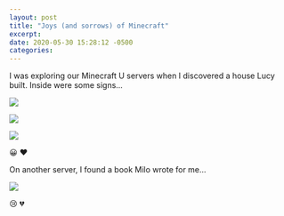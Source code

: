 ```yaml
---
layout: post
title: "Joys (and sorrows) of Minecraft"
excerpt: 
date: 2020-05-30 15:28:12 -0500
categories: 
---
```


I was exploring our Minecraft U servers when I discovered a house Lucy built. Inside were some signs... 

![]({{site.url}}/assets/2020/05/2020-05-28_20.45.44.png)

![]({{site.url}}/assets/2020/05/2020-05-28_20.45.49.png)

![]({{site.url}}/assets/2020/05/2020-05-28_20.45.55.png)

😀 ❤️

On another server, I found a book Milo wrote for me...

![]({{site.url}}/assets/2020/05/2020-05-25_20.08.15.png)

😢 💔
